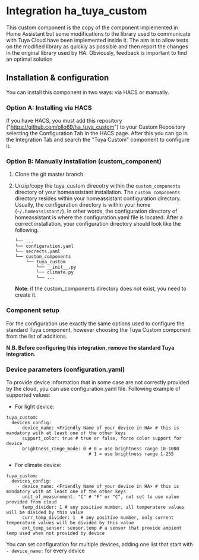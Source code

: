 # Integration ha_tuya_custom
 
This custom component is the copy of the component implemented in Home Assistant but some modifications to the library
used to communicate with Tuya Cloud have been implemented inside it.
The aim is to allow tests on the modified library as quickly as possible and then report the changes in the original 
library used by HA.
Obviously, feedback is important to find an optimal solution

## Installation & configuration
You can install this component in two ways: via HACS or manually.

### Option A: Installing via HACS
If you have HACS, you must add this repository ("https://github.com/ollo69/ha_tuya_custom") to your Custom Repository 
selecting the Configuration Tab in the HACS page.
After this you can go in the Integration Tab and search the "Tuya Custom" component to configure it.

### Option B: Manually installation (custom_component)
1. Clone the git master branch.
1. Unzip/copy the tuya_custom direcotry within the `custom_components` directory of your homeassistant installation.
The `custom_components` directory resides within your homeassistant configuration directory.
Usually, the configuration directory is within your home (`~/.homeassistant/`).
In other words, the configuration directory of homeassistant is where the configuration.yaml file is located.
After a correct installation, your configuration directory should look like the following.
    ```
    └── ...
    └── configuration.yaml
    └── secrects.yaml
    └── custom_components
        └── tuya_custom
            └── __init__.py
            └── climate.py
            └── ...
    ```

    **Note**: if the custom_components directory does not exist, you need to create it.
    
### Component setup    

For the configuration use exactly the same options used to configure the standard Tuya component, however choosing the Tuya Custom component from the list of additions.

**N.B. Before configuring this integration, remove the standard Tuya integration.**

### Device parameters (configuration.yaml)

To provide device information that in some case are not correctly provided by the cloud, you can use 
configuration.yaml file. Following example of supported values:

- For light device:

```
tuya_custom:
  devices_config:
    - device_name: <Friendly Name of your device in HA> # this is mandatory with at least one of the other keys
      support_color: true # true or false, force color support for device
      brightness_range_mode: 0 # 0 = use brightness range 10-1000
                               # 1 = use brightness range 1-255
```

- For climate device:

```
tuya_custom:
  devices_config:
    - device_name: <Friendly Name of your device in HA> # this is mandatory with at least one of the other keys
      unit_of_measurement: "C" # "F" or "C", not set to use value provided from cloud
      temp_divider: 1 # any positive number, all temperature values will be divided by this value
      curr_temp_divider: 1  # any positive number, only current temperature values will be divided by this value
      ext_temp_sensor: sensor.temp # a sensor that provide ambient temp used when not provided by device
```

You can set configuration for multiple devices, adding one list that start with `- device_name:` for every device
